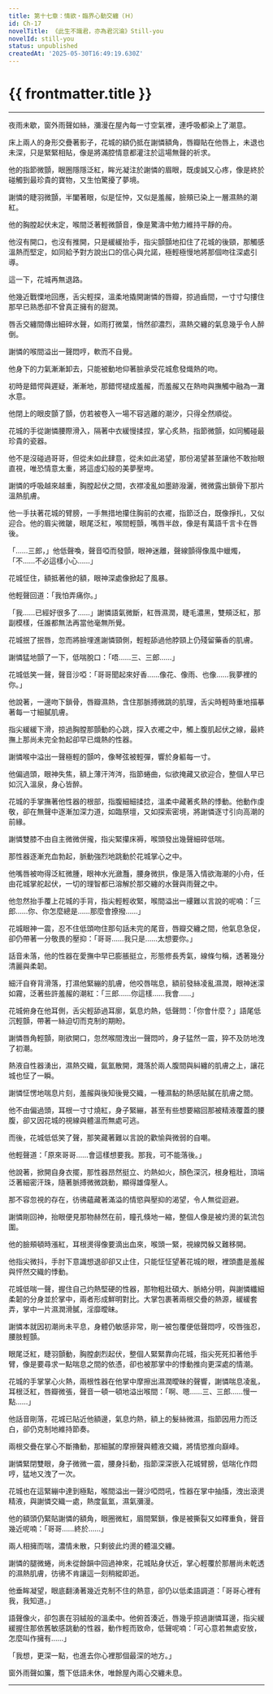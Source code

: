 ```yaml
---
title: 第十七章：情欲・臨界心動交纏（Ｈ）
id: Ch-17
novelTitle: 《此生不識君，亦為君沉淪》Still-you
novelId: still-you
status: unpublished
createdAt: '2025-05-30T16:49:19.630Z'
---
```


# {{ frontmatter.title }}

<script setup>
import { useData } from 'vitepress'
const { frontmatter } = useData()
// 如果需要 withBase，可以取消註解下一行
// import { withBase } from 'vitepress'
</script>

---

夜雨未歇，窗外雨聲如絲，瀰漫在屋內每一寸空氣裡，連呼吸都染上了潮意。

床上兩人的身形交疊著影子，花城的額仍抵在謝憐額角，唇瓣貼在他唇上，未退也未深，只是緊緊相貼，像是將滿腔情意都灌注於這場無聲的祈求。

他的指節微顫，眼圈隱隱泛紅，眸光凝注於謝憐的眉眼，既虔誠又心疼，像是終於碰觸到最珍貴的寶物，又生怕驚擾了夢境。

謝憐的睫羽微顫，半闔著眼，似是怔忡，又似是羞赧，臉頰已染上一層濕熱的潮紅。

他的胸膛起伏未定，喉間泛著輕微顫音，像是驚濤中勉力維持平靜的舟。

他沒有開口，也沒有推開，只是緩緩抬手，指尖顫顫地扣住了花城的後頸，那觸感溫熱而堅定，如同給予對方說出口的信心與允諾，極輕極慢地將那個吻往深處引導。

這一下，花城再無退路。

他幾近戰慄地回應，舌尖輕探，溫柔地撬開謝憐的唇瓣，掠過齒間，一寸寸勾摟住那早已熟悉卻不曾真正擁有的甜潤。

唇舌交纏間傳出細碎水聲，如雨打微葉，悄然卻濃烈，濕熱交纏的氣息幾乎令人醉倒。

謝憐的喉間溢出一聲悶哼，軟而不自覺。

他身下的力氣漸漸卸去，只能被動地仰著臉承受花城愈發熾熱的吻。

初時是錯愕與遲疑，漸漸地，那錯愕褪成羞赧，而羞赧又在熱吻與撫觸中融為一灘水意。

他閉上的眼皮顫了顫，仿若被卷入一場不容逃離的潮汐，只得全然順從。

花城的手從謝憐腰際滑入，隔著中衣緩慢揉捏，掌心炙熱，指節微顫，如同觸碰最珍貴的瓷器。

他不是沒碰過哥哥，但從未如此肆意，從未如此渴望，那份渴望甚至讓他不敢抬眼直視，唯恐情意太重，將這虛幻般的美夢壓垮。

謝憐的呼吸越來越重，胸膛起伏之間，衣襟凌亂如墨跡潑灑，微微露出鎖骨下那片溫熱肌膚。

他一手扶著花城的臂膀，一手無措地攥住胸前的衣襬，指節泛白，既像掙扎，又似迎合。他的眉尖微皺，眼尾泛紅，喉間輕顫，嘴唇半啟，像是有萬語千言卡在唇後。

「……三郎，」他低聲喚，聲音啞而發顫，眼神迷離，聲線顫得像風中蠟燭，「不……不必這樣小心……」

花城怔住，額抵著他的額，眼神深處像掀起了風暴。

他輕聲回道：「我怕弄痛你。」

「我……已經好很多了……」謝憐語氣微斷，紅唇濕潤，睫毛濃黑，雙頰泛紅，那副模樣，任誰都無法再當他毫無所覺。

花城抿了抿唇，忽而將臉埋進謝憐頸側，輕輕舔過他脖頸上仍殘留藥香的肌膚。

謝憐猛地顫了一下，低喘脫口：「唔……三、三郎……」

花城低笑一聲，聲音沙啞：「哥哥聞起來好香……像花、像雨、也像……我夢裡的你。」

他說著，一邊吻下鎖骨，唇瓣濕熱，含住那脈搏微跳的肌理，舌尖時輕時重地描摹著每一寸細膩肌膚。

指尖緩緩下滑，掠過胸膛那顫動的心跳，探入衣襬之中，觸上腹肌起伏之線，最終撫上那尚未完全勃起卻早已熾熱的性器。

謝憐喉中溢出一聲極輕的顫吟，像琴弦被輕彈，響於身軀每一寸。

他偏過頭，眼神失焦，額上薄汗涔涔，指節蜷曲，似欲掩藏又欲迎合，整個人早已如沉入溫泉，身心皆醉。

花城的手掌撫著他性器的根部，指腹細細揉捻，溫柔中藏著炙熱的悸動。他動作虔敬，卻在無聲中逐漸加深力道，如臨祭壇，又如探索密境，將謝憐逐寸引向高潮的前緣。

謝憐雙膝不由自主微微併攏，指尖緊攥床褥，喉頭發出幾聲細碎低喘。

那性器逐漸充血勃起，脈動強烈地跳動於花城掌心之中。

他嘴唇被吻得泛紅微腫，眼神水光瀲灩，腰身微拱，像是落入情欲海潮的小舟，任由花城掌舵起伏，一切的理智都已溶解於那交纏的水聲與雨聲之中。

他忽然抬手覆上花城的手背，指尖輕輕收緊，喉間溢出一縷難以言說的呢喃：「三郎……你、你怎麼總是……那麼會撩撥……」

花城眼神一震，忍不住低頭吻住那句話未完的尾音，唇瓣交纏之間，他氣息急促，卻仍帶著一分敬畏的壓抑：「哥哥……我只是……太想要你。」

話音未落，他的性器在愛撫中早已膨脹挺立，形態修長秀氣，線條勻稱，透著幾分清麗與柔韌。

細汗自脊背滑落，打濕他緊繃的肌膚，他咬唇喘息，額前發絲凌亂濕潤，眼神迷濛如霧，泛著些許羞赧的潮紅：「三郎……你這樣……我會……」

花城俯身在他耳側，舌尖輕舔過耳廓，氣息灼熱，低聲問：「你會什麼？」語尾低沉輕顫，帶著一絲迫切而克制的期盼。

謝憐唇角輕顫，剛欲開口，忽然喉間洩出一聲悶吟，身子猛然一震，猝不及防地洩了初潮。

熱液自性器湧出，濕熱交織，氤氳散開，濺落於兩人腹間與糾纏的肌膚之上，讓花城也怔了一瞬。

謝憐怔愣地喘息片刻，羞赧與後知後覺交織，一種濕黏的熱感貼膩在肌膚之間。

他不由偏過頭，耳根一寸寸燒紅，身子緊繃，甚至有些想要縮回那被精液覆蓋的腰腹，卻又因花城的視線與體溫而無處可逃。

而後，花城低低笑了聲，那笑藏著難以言說的歡愉與微弱的自嘲。

他輕聲道：「原來哥哥……會這樣想要我。那我，可不能落後。」

他說著，掀開自身衣擺，那性器昂然挺立、灼熱如火，顏色深沉，根身粗壯，頂端泛著細密汗珠，隨著脈搏微微跳動，顯得雄偉壓人。

那不容忽視的存在，彷彿蘊藏著滿溢的情慾與壓抑的渴望，令人無從迴避。

謝憐剛回神，抬眼便見那物赫然在前，瞳孔倏地一縮，整個人像是被灼燙的氣流包圍。

他的臉頰頓時漲紅，耳根燙得像要滴出血來，喉頭一緊，視線閃躲又難移開。

他指尖微抖，手肘下意識想退卻卻又止住，只能怔怔望著花城的眼，裡頭盡是羞赧與怦然交織的悸動。

花城低喘一聲，握住自己灼熱堅硬的性器，那物粗壯碩大、脈絡分明，與謝憐纖細柔韌的分身並於掌中，兩者形成鮮明對比。大掌包裹著兩根交疊的熱源，緩緩套弄，掌中一片濕潤滑膩，淫靡曖昧。

謝憐本就因初潮尚未平息，身體仍敏感非常，剛一被包覆便低聲悶哼，咬唇強忍，腰肢輕顫。

眼尾泛紅，睫羽顫動，胸膛劇烈起伏，整個人緊緊靠向花城，指尖死死扣著他手臂，像是要尋求一點喘息之間的依憑，卻也被那掌中的悸動推向更深處的情潮。

花城的手掌掌心火熱，兩根性器在他掌中摩擦出濕潤曖昧的聲響，謝憐喘息凌亂，耳根泛紅，唇瓣微張，聲音一頓一頓地溢出喉間：「啊、嗯……三、三郎……慢一點……」

他話音剛落，花城已貼近他額邊，氣息灼熱，額上的髮絲微濕，指節因用力而泛白，卻仍克制地維持節奏。

兩根交疊在掌心不斷擼動，那細膩的摩擦聲與體液交織，將情慾推向巔峰。

謝憐緊閉雙眼，身子微微一震，腰身抖動，指節深深嵌入花城臂膀，低喘化作悶哼，猛地又洩了一次。

花城也在這緊繃中達到極點，喉間溢出一聲沙啞悶吼，性器在掌中抽搐，洩出滾燙精液，與謝憐交織一處，熱度氤氳，濕氣瀰漫。

他的額頭仍緊貼謝憐的額角，眼圈微紅，眉間緊鎖，像是被撕裂又如釋重負，聲音幾近呢喃：「哥哥……終於……」

兩人相擁而喘，濃情未散，只剩彼此灼燙的體溫交纏。

謝憐的腿微蜷，尚未從餘韻中回過神來，花城貼身伏近，掌心輕覆於那層尚未乾透的濕熱肌膚，彷彿不肯讓這一刻稍縱即逝。

他垂眸凝望，眼底翻湧著幾近克制不住的熱意，卻仍以低柔語調道：「哥哥心裡有我，我知道。」

語聲像火，卻包裹在羽絨般的溫柔中。他俯首湊近，唇幾乎掠過謝憐耳邊，指尖緩緩握住那依舊敏感跳動的性器，動作輕而致命，低聲呢喃：「可心意若無處安放，怎麼叫作擁有……」

「我想，更深一點，也進去你心裡那個最深的地方。」

窗外雨聲如簾，簷下低語未休，唯餘屋內兩心交纏未息。

---

